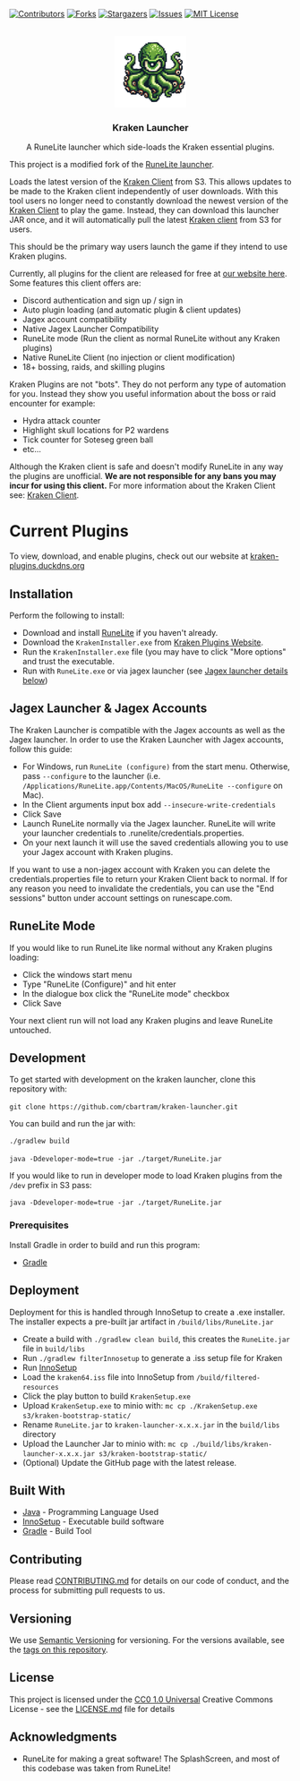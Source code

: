 [![Contributors][contributors-shield]][contributors-url]
[![Forks][forks-shield]][forks-url]
[![Stargazers][stars-shield]][stars-url]
[![Issues][issues-shield]][issues-url]
[![MIT License][license-shield]][license-url]

<!-- PROJECT LOGO -->
<br />
<div align="center">
  <a href="https://github.com/cbartram/kraken-loader-plugin">
    <img src="src/main/resources/net/runelite/launcher/kraken.png" alt="Logo" width="128" height="128">
  </a>

<h3 align="center">Kraken Launcher</h3>

  <p align="center">
   A RuneLite launcher which side-loads the Kraken essential plugins.
    <br />
</div>

This project is a modified fork of the [RuneLite launcher](https://github.com/runelite/launcher).

Loads the latest version of the [Kraken Client](https://kraken-plugins.duckdns.org/download) from S3. This allows updates to be made to the Kraken client independently of user downloads.
With this tool users no longer need to constantly download the newest version of the [Kraken Client](https://kraken-plugins.duckdns.org/download) to play the game. Instead, they can download
this launcher JAR once, and it will automatically pull the latest [Kraken client](https://kraken-plugins.duckdns.org/download) from S3 for users.

This should be the primary way users launch the game if they intend to use Kraken plugins.

Currently, all plugins for the client are released for free at [our website here](https://kraken-plugins.duckdns.org). Some features this client offers are:

- Discord authentication and sign up / sign in
- Auto plugin loading (and automatic plugin & client updates)
- Jagex account compatibility
- Native Jagex Launcher Compatibility
- RuneLite mode (Run the client as normal RuneLite without any Kraken plugins)
- Native RuneLite Client (no injection or client modification)
- 18+ bossing, raids, and skilling plugins

Kraken Plugins are not "bots". They do not perform any type of automation for you. Instead they show you useful information about the boss or raid encounter for example:
- Hydra attack counter
- Highlight skull locations for P2 wardens
- Tick counter for Soteseg green ball
- etc...

Although the Kraken client is safe and doesn't modify RuneLite in any way the plugins are unofficial. **We are not responsible for any bans you may incur for using this client.**
For more information about the Kraken Client see: [Kraken Client](#about-kraken-client).

# Current Plugins

To view, download, and enable plugins,
check out our website at [kraken-plugins.duckdns.org](https://kraken-plugins.duckdns.org/plugins)

## Installation

Perform the following to install:
- Download and install [RuneLite](https://runelite.net/) if you haven't already.
- Download the `KrakenInstaller.exe` from [Kraken Plugins Website](https://kraken-plugins.duckdns.org/download).
- Run the `KrakenInstaller.exe` file (you may have to click "More options" and trust the executable.
- Run with `RuneLite.exe` or via jagex launcher (see [Jagex launcher details below](#jagex-launcher--jagex-accounts))

## Jagex Launcher & Jagex Accounts

The Kraken Launcher is compatible with the Jagex accounts as well as the Jagex launcher. In order to use the Kraken Launcher with Jagex accounts, follow this guide:

- For Windows, run `RuneLite (configure)` from the start menu. Otherwise, pass `--configure` to the launcher (i.e. `/Applications/RuneLite.app/Contents/MacOS/RuneLite --configure` on Mac).
- In the Client arguments input box add `--insecure-write-credentials`
- Click Save
- Launch RuneLite normally via the Jagex launcher. RuneLite will write your launcher credentials to .runelite/credentials.properties.
- On your next launch it will use the saved credentials allowing you to use your Jagex account with Kraken plugins.

If you want to use a non-jagex account with Kraken you can delete the credentials.properties file to return your Kraken Client back to normal.
If for any reason you need to invalidate the credentials, you can use the "End sessions" button under account settings on runescape.com.

## RuneLite Mode

If you would like to run RuneLite like normal without any Kraken plugins loading:

- Click the windows start menu
- Type "RuneLite (Configure)" and hit enter
- In the dialogue box click the "RuneLite mode" checkbox
- Click Save

Your next client run will not load any Kraken plugins and leave RuneLite untouched.

## Development

To get started with development on the kraken launcher, clone this repository with:

`git clone https://github.com/cbartram/kraken-launcher.git`

You can build and run the jar with:

```shell
./gradlew build

java -Ddeveloper-mode=true -jar ./target/RuneLite.jar
```

If you would like to run in developer mode to load Kraken plugins from the `/dev` prefix in S3 pass:

```shell
java -Ddeveloper-mode=true -jar ./target/RuneLite.jar
```

### Prerequisites

Install Gradle in order to build and run this program:

- [Gradle](https://gradle.org/install/)

## Deployment

Deployment for this is handled through InnoSetup to create a .exe installer. The installer expects a pre-built jar artifact in `/build/libs/RuneLite.jar`

- Create a build with `./gradlew clean build`, this creates the `RuneLite.jar` file in `build/libs`
- Run `./gradlew filterInnosetup` to generate a .iss setup file for Kraken
- Run [InnoSetup](https://jrsoftware.org/isinfo.php)
- Load the `kraken64.iss` file into InnoSetup from `/build/filtered-resources`
- Click the play button to build `KrakenSetup.exe`
- Upload `KrakenSetup.exe` to minio with: `mc cp ./KrakenSetup.exe s3/kraken-bootstrap-static/`
- Rename `RuneLite.jar` to `kraken-launcher-x.x.x.jar` in the `build/libs` directory
- Upload the Launcher Jar to minio with: `mc cp ./build/libs/kraken-launcher-x.x.x.jar s3/kraken-bootstrap-static/`
- (Optional) Update the GitHub page with the latest release.

## Built With

- [Java](https://www.java.org/) - Programming Language Used
- [InnoSetup](https://jrsoftware.org/isinfo.php) - Executable build software
- [Gradle](https://gradle.org/) - Build Tool

## Contributing

Please read [CONTRIBUTING.md](CONTRIBUTING.md) for details on our code
of conduct, and the process for submitting pull requests to us.

## Versioning

We use [Semantic Versioning](http://semver.org/) for versioning. For the versions
available, see the [tags on this
repository](https://github.com/cbartram/kraken-launcher/tags).

## License

This project is licensed under the [CC0 1.0 Universal](LICENSE.md)
Creative Commons License - see the [LICENSE.md](LICENSE.md) file for
details

## Acknowledgments

- RuneLite for making a great software! The SplashScreen, and most of this codebase was taken from RuneLite!

[contributors-shield]: https://img.shields.io/github/contributors/cbartram/kraken-launcher.svg?style=for-the-badge
[contributors-url]: https://github.com/cbartram/kraken-launcher/graphs/contributors
[forks-shield]: https://img.shields.io/github/forks/cbartram/kraken-launcher.svg?style=for-the-badge
[forks-url]: https://github.com/cbartram/kraken-launcher/network/members
[stars-shield]: https://img.shields.io/github/stars/cbartram/kraken-launcher.svg?style=for-the-badge
[stars-url]: https://github.com/cbartram/kraken-launcher/stargazers
[issues-shield]: https://img.shields.io/github/issues/cbartram/kraken-launcher.svg?style=for-the-badge
[issues-url]: https://github.com/cbartram/kraken-launcher/issues
[license-shield]: https://img.shields.io/github/license/cbartram/kraken-launcher.svg?style=for-the-badge
[license-url]: https://github.com/cbartram/kraken-launcher/blob/master/LICENSE.txt
